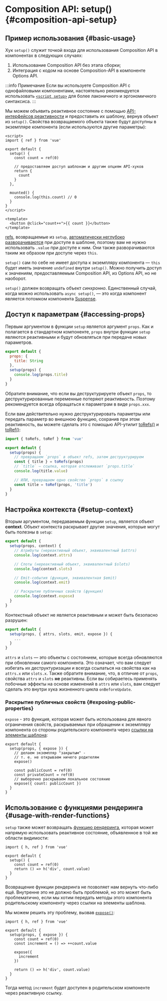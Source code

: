# Composition API: setup() {#composition-api-setup}

## Пример использования {#basic-usage}

Хук `setup()` служит точкой входа для использования Composition API в компонентах в следующих случаях:

1. Использование Composition API без этапа сборки;
2. Интеграция с кодом на основе Composition-API в компоненте Options API.

:::info Примечание
Если вы используете Composition API с однофайловыми компонентами, настоятельно рекомендуется использовать [`<script setup>`](/api/sfc-script-setup) для более лаконичного и эргономичного синтаксиса.
:::

Мы можем объявить реактивное состояние с помощью [API-интерфейсов реактивности](./reactivity-core) и предоставить их шаблону, вернув объект из `setup()`. Свойства возвращаемого объекта также будут доступны в экземпляре компонента (если используются другие параметры):

```vue
<script>
import { ref } from 'vue'

export default {
  setup() {
    const count = ref(0)

    // предоставляем доступ шаблонам и другим опциям API-хуков
    return {
      count
    }
  },

  mounted() {
    console.log(this.count) // 0
  }
}
</script>

<template>
  <button @click="count++">{{ count }}</button>
</template>
```

[refs](/api/reactivity-core#ref), возвращаемые из `setup`, [автоматически неглубоко разворачиваются](/guide/essentials/reactivity-fundamentals#deep-reactivity) при доступе в шаблоне, поэтому вам не нужно использовать `.value` при доступе к ним. Они также разворачиваются таким же образом при доступе через `this`.

`setup()` сам по себе не имеет доступа к экземпляру компонента — `this` будет иметь значение `undefined` внутри `setup()`. Можно получить доступ к значениям, предоставляемым Composition API, из Options API, но не наоборот.

`setup()` должен возвращать объект _синхронно_. Единственный случай, когда можно использовать `async setup()`, — это когда компонент является потомком компонента [Suspense](../guide/built-ins/suspense).

## Доступ к параметрам {#accessing-props}

Первым аргументом в функции `setup` является аргумент `props`. Как и полагается в стандартном компоненте, `props` внутри функции `setup` являются реактивными и будут обновляться при передаче новых параметров.

```js
export default {
  props: {
    title: String
  },
  setup(props) {
    console.log(props.title)
  }
}
```

Обратите внимание, что если вы деструктурируете объект `props`, то деструктурированные переменные потеряют реактивность. Поэтому рекомендуется всегда обращаться к параметрам в виде `props.xxx`.

Если вам действительно нужно деструктурировать параметры или передать параметр во внешнюю функцию, сохранив при этом реактивность, вы можете сделать это с помощью API-утилит [toRefs()](./reactivity-utilities#torefs) и [toRef()](/api/reactivity-utilities#toref):

```js
import { toRefs, toRef } from 'vue'

export default {
  setup(props) {
    // превращаем `props` в объект refs, затем деструктурируем
    const { title } = toRefs(props)
    // `title` — ссылка, которая отслеживает `props.title`
    console.log(title.value)

    // ИЛИ, превращаем одно свойство `props` в ссылку
    const title = toRef(props, 'title')
  }
}
```

## Настройка контекста {#setup-context}

Вторым аргументом, передаваемым функции `setup`, является объект **context**. Объект контекста раскрывает другие значения, которые могут быть полезны в `setup`:

```js
export default {
  setup(props, context) {
    // Атрибуты (нереактивный объект, эквивалентный $attrs)
    console.log(context.attrs)

    // Слоты (нереактивный объект, эквивалентный $slots)
    console.log(context.slots)

    // Emit-события (функция, эквивалентная $emit)
    console.log(context.emit)

    // Раскрытие публичных свойств (функция)
    console.log(context.expose)
  }
}
```

Контекстный объект не является реактивным и может быть безопасно разрушен:

```js
export default {
  setup(props, { attrs, slots, emit, expose }) {
    ...
  }
}
```

`attrs` и `slots` — это объекты с состоянием, которые всегда обновляются при обновлении самого компонента. Это означает, что вам следует избегать их деструктуризации и всегда ссылаться на свойства как на `attrs.x` или `slots.x`. Также обратите внимание, что, в отличие от `props`, свойства `attrs` и `slots` **не** реактивны. Если вы собираетесь применять побочные эффекты на основе изменений в `attrs` или `slots`, вам следует сделать это внутри хука жизненного цикла `onBeforeUpdate`.

### Раскрытие публичных свойств {#exposing-public-properties}

`expose` - это функция, которая может быть использована для явного ограничения свойств, раскрываемых при обращении к экземпляру компонента со стороны родительского компонента через [ссылки на элементы шаблона](/guide/essentials/template-refs#ref-on-component):

```js{5,10}
export default {
  setup(props, { expose }) {
    // делаем экземпляр "закрытым" -
    // т. е. не открываем ничего родителям
    expose()

    const publicCount = ref(0)
    const privateCount = ref(0)
    // выборочно раскрываем локальное состояние
    expose({ count: publicCount })
  }
}
```

## Использование с функциями рендеринга {#usage-with-render-functions}

`setup` также может возвращать [функцию рендеринга](/guide/extras/render-function), которая может напрямую использовать реактивное состояние, объявленное в той же области видимости:

```js{6}
import { h, ref } from 'vue'

export default {
  setup() {
    const count = ref(0)
    return () => h('div', count.value)
  }
}
```

Возвращение функции рендеринга не позволяет нам вернуть что-либо ещё. Внутренне это не должно быть проблемой, но это может быть проблематично, если мы хотим передать методы этого компонента родительскому компоненту через ссылки на элементы шаблона.

Мы можем решить эту проблему, вызвав [`expose()`](#exposing-public-properties):

```js{8-10}
import { h, ref } from 'vue'

export default {
  setup(props, { expose }) {
    const count = ref(0)
    const increment = () => ++count.value

    expose({
      increment
    })

    return () => h('div', count.value)
  }
}
```

Тогда метод `increment` будет доступен в родительском компоненте через реактивную ссылку.
